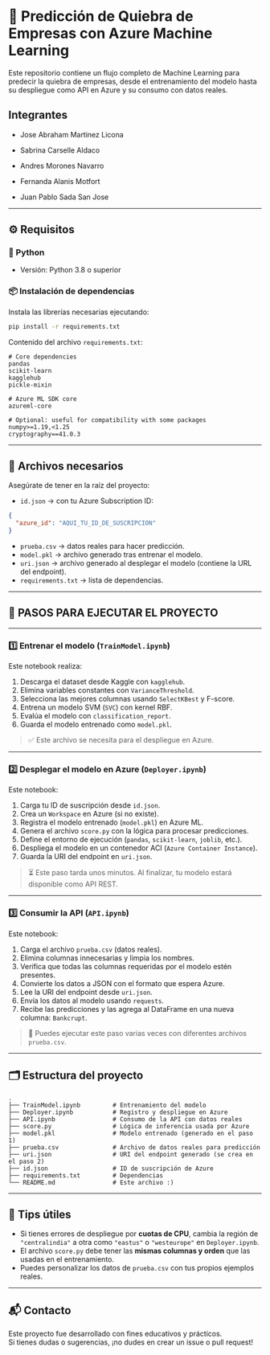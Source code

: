 
# 🏦 Predicción de Quiebra de Empresas con Azure Machine Learning

Este repositorio contiene un flujo completo de Machine Learning para predecir la quiebra de empresas, desde el entrenamiento del modelo hasta su despliegue como API en Azure y su consumo con datos reales.


## Integrantes

* Jose Abraham Martinez Licona

* Sabrina Carselle Aldaco 

* Andres Morones Navarro 

* Fernanda Alanis Motfort 

* Juan Pablo Sada San Jose 


---

## ⚙️ Requisitos

### 🐍 Python
- Versión: Python 3.8 o superior

### 📦 Instalación de dependencias

Instala las librerías necesarias ejecutando:

```bash
pip install -r requirements.txt
```

Contenido del archivo `requirements.txt`:

```
# Core dependencies
pandas
scikit-learn
kagglehub
pickle-mixin

# Azure ML SDK core
azureml-core

# Optional: useful for compatibility with some packages
numpy>=1.19,<1.25
cryptography==41.0.3
```

---

## 📁 Archivos necesarios

Asegúrate de tener en la raíz del proyecto:

- `id.json` → con tu Azure Subscription ID:
```json
{
  "azure_id": "AQUI_TU_ID_DE_SUSCRIPCION"
}
```

- `prueba.csv` → datos reales para hacer predicción.
- `model.pkl` → archivo generado tras entrenar el modelo.
- `uri.json` → archivo generado al desplegar el modelo (contiene la URL del endpoint).
- `requirements.txt` → lista de dependencias.

---

## 🚀 PASOS PARA EJECUTAR EL PROYECTO

---

### 1️⃣ Entrenar el modelo (`TrainModel.ipynb`)

Este notebook realiza:

1. Descarga el dataset desde Kaggle con `kagglehub`.
2. Elimina variables constantes con `VarianceThreshold`.
3. Selecciona las mejores columnas usando `SelectKBest` y F-score.
4. Entrena un modelo SVM (`SVC`) con kernel RBF.
5. Evalúa el modelo con `classification_report`.
6. Guarda el modelo entrenado como `model.pkl`.

> ✅ Este archivo se necesita para el despliegue en Azure.

---

### 2️⃣ Desplegar el modelo en Azure (`Deployer.ipynb`)

Este notebook:

1. Carga tu ID de suscripción desde `id.json`.
2. Crea un `Workspace` en Azure (si no existe).
3. Registra el modelo entrenado (`model.pkl`) en Azure ML.
4. Genera el archivo `score.py` con la lógica para procesar predicciones.
5. Define el entorno de ejecución (`pandas`, `scikit-learn`, `joblib`, etc.).
6. Despliega el modelo en un contenedor ACI (`Azure Container Instance`).
7. Guarda la URI del endpoint en `uri.json`.

> ⏳ Este paso tarda unos minutos. Al finalizar, tu modelo estará disponible como API REST.

---

### 3️⃣ Consumir la API (`API.ipynb`)

Este notebook:

1. Carga el archivo `prueba.csv` (datos reales).
2. Elimina columnas innecesarias y limpia los nombres.
3. Verifica que todas las columnas requeridas por el modelo estén presentes.
4. Convierte los datos a JSON con el formato que espera Azure.
5. Lee la URI del endpoint desde `uri.json`.
6. Envía los datos al modelo usando `requests`.
7. Recibe las predicciones y las agrega al DataFrame en una nueva columna: `Bankcrupt`.

> 🔁 Puedes ejecutar este paso varias veces con diferentes archivos `prueba.csv`.

---

## 🗂 Estructura del proyecto

```
.
├── TrainModel.ipynb         # Entrenamiento del modelo
├── Deployer.ipynb           # Registro y despliegue en Azure
├── API.ipynb                # Consumo de la API con datos reales
├── score.py                 # Lógica de inferencia usada por Azure
├── model.pkl                # Modelo entrenado (generado en el paso 1)
├── prueba.csv               # Archivo de datos reales para predicción
├── uri.json                 # URI del endpoint generado (se crea en el paso 2)
├── id.json                  # ID de suscripción de Azure
├── requirements.txt         # Dependencias
└── README.md                # Este archivo :)
```

---

## 🧠 Tips útiles

- Si tienes errores de despliegue por **cuotas de CPU**, cambia la región de `"centralindia"` a otra como `"eastus"` o `"westeurope"` en `Deployer.ipynb`.
- El archivo `score.py` debe tener las **mismas columnas y orden** que las usadas en el entrenamiento.
- Puedes personalizar los datos de `prueba.csv` con tus propios ejemplos reales.

---

## 📬 Contacto

Este proyecto fue desarrollado con fines educativos y prácticos.  
Si tienes dudas o sugerencias, ¡no dudes en crear un issue o pull request!
